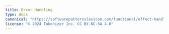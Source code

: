 ```yaml
---
title: Error Handling
type: docs
canonical: "https://softwarepatternslexicon.com/functional/effect-handling-patterns/error-handling"
license: "© 2024 Tokenizer Inc. CC BY-NC-SA 4.0"
---
```

